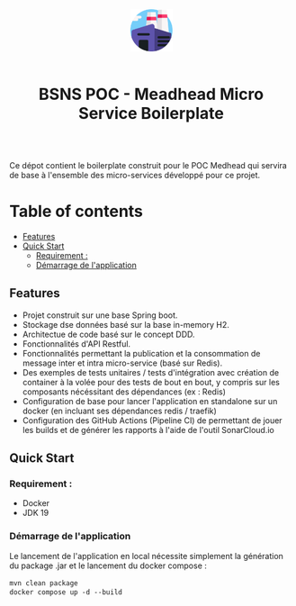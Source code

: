 <div align="center">
<img  width="75" src="project-icon.png" />
<br>
<br>
<h1>BSNS POC - Meadhead Micro Service Boilerplate</h1>
</div>

<br>
<br>

Ce dépot contient le boilerplate construit pour le POC Medhead qui servira de base à l'ensemble des micro-services développé pour ce projet.

# Table of contents

- [Features](#features)
- [Quick Start](#quick-start)
    - [Requirement :](#requirement-)
    - [Démarrage de l'application](#demarrage-de-lapplication)

## Features

- Projet construit sur une base Spring boot.
- Stockage dse données basé sur la base in-memory H2.
- Architectue de code basé sur le concept DDD.
- Fonctionnalités d'API Restful.
- Fonctionnalités permettant la publication et la consommation de message inter et intra micro-service (basé sur Redis).
- Des exemples de tests unitaires / tests d'intégration avec création de container à la volée pour des tests de bout en bout, y compris sur les composants nécéssitant des dépendances (ex : Redis)
- Configuration de base pour lancer l'application en standalone sur un docker (en incluant ses dépendances redis / traefik)
- Configuration des GitHub Actions (Pipeline CI) de permettant de jouer les builds et de générer les rapports à l'aide de l'outil SonarCloud.io

## Quick Start

### Requirement :

- Docker
- JDK 19

### Démarrage de l'application

Le lancement de l'application en local nécessite simplement la génération du package .jar et le lancement du docker compose : 

```shell
mvn clean package
docker compose up -d --build
```